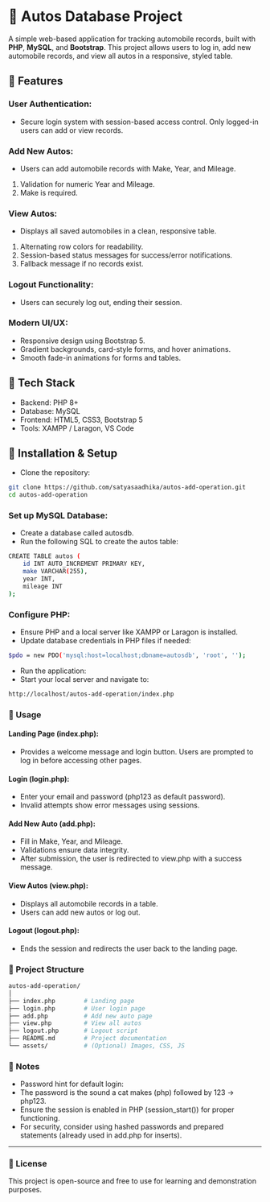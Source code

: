 # 🚗 Autos Database Project

A simple web-based application for tracking automobile records, built with **PHP**, **MySQL**, and **Bootstrap**. This project allows users to log in, add new automobile records, and view all autos in a responsive, styled table.

## 🔹 Features

### User Authentication: 
- Secure login system with session-based access control. Only logged-in users can add or view records.
### Add New Autos: 
- Users can add automobile records with Make, Year, and Mileage.
1. Validation for numeric Year and Mileage.
2. Make is required.

### View Autos:
- Displays all saved automobiles in a clean, responsive table.
1. Alternating row colors for readability.
2. Session-based status messages for success/error notifications.
3. Fallback message if no records exist.

### Logout Functionality:
- Users can securely log out, ending their session.

### Modern UI/UX:

- Responsive design using Bootstrap 5.
- Gradient backgrounds, card-style forms, and hover animations.
- Smooth fade-in animations for forms and tables.

## 🔹 Tech Stack

- Backend: PHP 8+
- Database: MySQL
- Frontend: HTML5, CSS3, Bootstrap 5
- Tools: XAMPP / Laragon, VS Code

## 🔹 Installation & Setup
- Clone the repository:
```bash 
git clone https://github.com/satyasaadhika/autos-add-operation.git
cd autos-add-operation
```
### Set up MySQL Database:
- Create a database called autosdb.
- Run the following SQL to create the autos table:
```bash
CREATE TABLE autos (
    id INT AUTO_INCREMENT PRIMARY KEY,
    make VARCHAR(255),
    year INT,
    mileage INT
);
```
### Configure PHP:
- Ensure PHP and a local server like XAMPP or Laragon is installed.
- Update database credentials in PHP files if needed:
```bash
$pdo = new PDO('mysql:host=localhost;dbname=autosdb', 'root', '');
```
- Run the application:
- Start your local server and navigate to:
```bash
http://localhost/autos-add-operation/index.php
```

### 🔹 Usage

#### Landing Page (index.php):
- Provides a welcome message and login button. Users are prompted to log in before accessing other pages.

#### Login (login.php):
- Enter your email and password (php123 as default password).
- Invalid attempts show error messages using sessions.
#### Add New Auto (add.php):
- Fill in Make, Year, and Mileage.
- Validations ensure data integrity.
- After submission, the user is redirected to view.php with a success message.

#### View Autos (view.php):
- Displays all automobile records in a table.
- Users can add new autos or log out.

#### Logout (logout.php):
- Ends the session and redirects the user back to the landing page.

### 🔹 Project Structure

```bash
autos-add-operation/
│
├── index.php        # Landing page
├── login.php        # User login page
├── add.php          # Add new auto page
├── view.php         # View all autos
├── logout.php       # Logout script
├── README.md        # Project documentation
└── assets/          # (Optional) Images, CSS, JS
```
### 🔹 Notes

- Password hint for default login:
- The password is the sound a cat makes (php) followed by 123 → php123.
- Ensure the session is enabled in PHP (session_start()) for proper functioning.
- For security, consider using hashed passwords and prepared statements (already used in add.php for inserts).
---

### 🔹 License
This project is open-source and free to use for learning and demonstration purposes.

